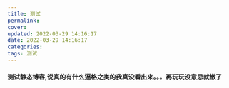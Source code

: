 ```yaml
---
title: 测试
permalink: 
cover: 
updated: 2022-03-29 14:16:17
date: 2022-03-29 14:16:17
categories: 
tags: 测试
---
```

#### 测试静态博客,说真的有什么逼格之类的我真没看出来。。。再玩玩没意思就撤了